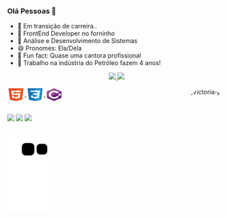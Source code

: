 ### Olá Pessoas 🌈

- 🚀 Em transição de carreira..
- 🔭 FrontEnd Developer no forninho
- 📖 Análise e Desenvolvimento de Sistemas
- 😄 Pronomes: Ela/Dela
- 🎤 Fun fact: Quase uma cantora profissional
- 🚢 Trabalho na indústria do Petróleo fazem 4 anos! 

<div align="center">
  <a href="https://github.com/victoriafredman">
  <img height="180em" src="https://github-readme-stats.vercel.app/api?username=victoriafredman&show_icons=true&theme=radical&include_all_commits=true&count_private=true"/>
  <img height="180em" src="https://github-readme-stats.vercel.app/api/top-langs/?username=victoriafredman&layout=compact&langs_count=7&theme=radical"/>
</div>
  
  <div style="display: inline_block"><br>
  <img align="center" alt="Victoria-HTML" height="30" width="40" src="https://raw.githubusercontent.com/devicons/devicon/master/icons/html5/html5-original.svg">
  <img align="center" alt="Victoria-CSS" height="30" width="40" src="https://raw.githubusercontent.com/devicons/devicon/master/icons/css3/css3-original.svg">
  <img align="center" alt="Victoria-Csharp" height="30" width="40" src="https://raw.githubusercontent.com/devicons/devicon/master/icons/csharp/csharp-original.svg">
  <img align="right" alt="Victoria-pic" height="150" style="border-radius:50px;
  src="https://github.com/VictoriaFredman/victoriafredman/blob/736758f8b696dd43d1ef2e9461b0376b66ef16e1/victoria.gif">
</div>

  ##
 
<div> 
  <a href="https://instagram.com/victoriafredman" target="_blank"><img src="https://img.shields.io/badge/-Instagram-%23E4405F?style=for-the-badge&logo=instagram&logoColor=white" target="_blank"></a>
  <a href = "mailto:vitoriafredman@gmail.com"><img src="https://img.shields.io/badge/-Gmail-%23333?style=for-the-badge&logo=gmail&logoColor=white" target="_blank"></a>
  <a href="[https://www.linkedin.com/in/rafaella-ballerini-45875016a](https://www.linkedin.com/in/vit%C3%B3ria-fredman-39140513a/)" target="_blank"><img src="https://img.shields.io/badge/-LinkedIn-%230077B5?style=for-the-badge&logo=linkedin&logoColor=white" target="_blank"></a> 
 
  ![Snake animation](https://github.com/rafaballerini/rafaballerini/blob/output/github-contribution-grid-snake.svg)
 
</div>
